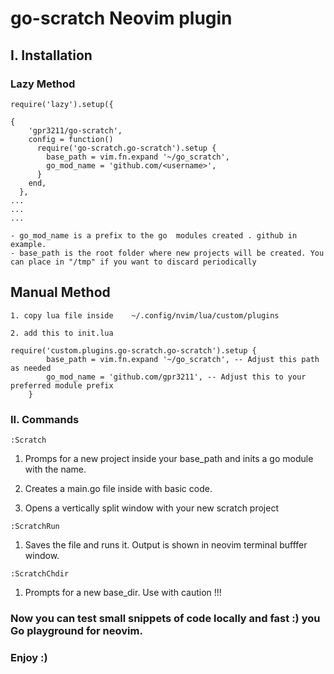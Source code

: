 # go-scratch Neovim plugin

## I. Installation

### Lazy Method 

```
require('lazy').setup({

{
    'gpr3211/go-scratch',
    config = function()
      require('go-scratch.go-scratch').setup {
        base_path = vim.fn.expand '~/go_scratch', 
        go_mod_name = 'github.com/<username>', 
      }
    end,
  },
...
...
...
```

    - go_mod_name is a prefix to the go  modules created . github in example.
    - base_path is the root folder where new projects will be created. You can place in "/tmp" if you want to discard periodically

## Manual Method
    
    
    1. copy lua file inside    ~/.config/nvim/lua/custom/plugins  

    2. add this to init.lua
```
require('custom.plugins.go-scratch.go-scratch').setup {
        base_path = vim.fn.expand '~/go_scratch', -- Adjust this path as needed
        go_mod_name = 'github.com/gpr3211', -- Adjust this to your preferred module prefix
    }
```

### II. Commands
```
:Scratch
```
    

1.    Promps for a new project inside your base_path and inits a go module with the name.

2. Creates a main.go file inside with basic code.

3. Opens a vertically split window with your new scratch project
```
:ScratchRun
```
1. Saves the file and runs it. Output is shown in neovim terminal bufffer window.
```
:ScratchChdir
```
1. Prompts for a new base_dir. Use with caution !!!

### Now you can test small snippets of code locally and fast :) you Go playground for neovim.
  
   ### Enjoy :)
